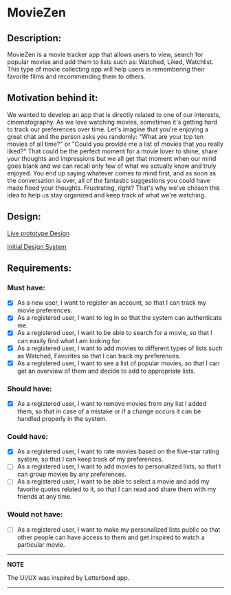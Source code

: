 # MovieZen
## Description:
MovieZen is a movie tracker app that allows users to view, search for popular movies and add them to lists such as: Watched, Liked, Watchlist. This type of movie collecting app will help users in remembering their favorite films and recommending them to others.
## Motivation behind it:
We wanted to develop an app that is directly related to one of our interests, cinematography. As we love watching movies, sometimes it's getting hard to track our preferences over time. 
Let's imagine that you're enjoying a great chat and the person asks you randomly:
"What are your top ten movies of all time?" or "Could you provide me a list of movies that you really liked?"
That could be the perfect moment for a movie lover to shine, share your thoughts and impressions but we all get that moment when our mind goes blank and we can recall only few of what we actually know and truly enjoyed. You end up saying whatever comes to mind first, and as soon as the conversation is over, all of the fantastic suggestions you could have made flood your thoughts. Frustrating, right?
That's why we've chosen this idea to help us stay organized and keep track of what we're watching.


## Design:
 [Live prototype Design](https://www.figma.com/proto/2lnIlxcJ8n1b8Z0Nd17ai2/MovieZen-application-(Android-course)?page-id=0%3A1&node-id=2%3A289&viewport=241%2C48%2C1&scaling=min-zoom&starting-point-node-id=2%3A850)
 
 [Initial Design System](https://www.figma.com/file/2lnIlxcJ8n1b8Z0Nd17ai2/MovieZen-application-(Android-course)?node-id=2%3A289)

## Requirements:
### Must have:
- [x] As a new user, I want to register an account, so that I can track my movie preferences.
- [x] As a registered user, I want to log in so that the system can authenticate me.
- [x] As a registered user, I want to be able to search for a movie, so that I can easily find what I am looking for.
- [x] As a registered user, I want to add movies to different types of lists such as Watched, Favorites so that I can track my preferences.
- [x] As a registered user, I want to see a list of popular movies, so that I can get an overview of them and decide to add to appropriate lists.

### Should have:
- [x] As a registered user, I want to remove movies from any list I added them, so that in case of a mistake or if a change occurs it can be handled properly in the system.

### Could have:
- [x] As a registered user, I want to rate movies based on the five-star rating system, so that I can keep track of my preferences.
- [ ] As a registered user, I want to add movies to personalized lists, so that I can group movies by any preferences.
- [ ] As a registered user, I want to be able to select a movie and add my favorite quotes related to it, so that I can read and share them with my friends at any time.

### Would not have:
- [ ] As a registered user, I want to make my personalized lists public so that other people can have access to them and get inspired to watch a particular movie.

---
**NOTE**

The UI/UX was inspired by Letterboxd app.

---
